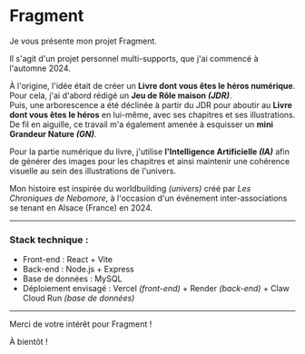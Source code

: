 # Fragment

Je vous présente mon projet Fragment.

Il s'agit d'un projet personnel multi-supports, que j'ai commencé à l'automne 2024.

À l'origine, l'idée était de créer un **Livre dont vous êtes le héros numérique**. Pour cela, j'ai d'abord rédigé un **Jeu de Rôle maison _(JDR)_**.  
Puis, une arborescence a été déclinée à partir du JDR pour aboutir au **Livre dont vous êtes le héros** en lui-même, avec ses chapitres et ses illustrations.  
De fil en aiguille, ce travail m'a également amenée à esquisser un **mini Grandeur Nature _(GN)_**.

Pour la partie numérique du livre, j'utilise **l'Intelligence Artificielle _(IA)_** afin de générer des images pour les chapitres et ainsi maintenir une cohérence visuelle au sein des illustrations de l'univers.

Mon histoire est inspirée du worldbuilding _(univers)_ créé par _Les Chroniques de Nebomore_, à l'occasion d'un événement inter-associations se tenant en Alsace (France) en 2024.

---

### Stack technique :

- Front-end : React + Vite
- Back-end : Node.js + Express
- Base de données : MySQL
- Déploiement envisagé : Vercel _(front-end)_ + Render _(back-end)_ + Claw Cloud Run _(base de données)_

---

Merci de votre intérêt pour Fragment !

À bientôt !
